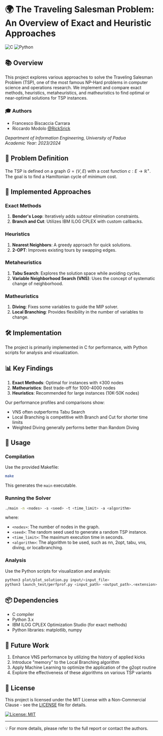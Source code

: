 # 🌍 The Traveling Salesman Problem: An Overview of Exact and Heuristic Approaches
![C](https://img.shields.io/badge/C-A8B9CC?style=for-the-badge&logo=c&logoColor=white) ![Python](https://img.shields.io/badge/Python-3776AB?style=for-the-badge&logo=python&logoColor=white)

## 📚 Overview

This project explores various approaches to solve the Traveling Salesman Problem (TSP), one of the most famous NP-Hard problems in computer science and operations research. We implement and compare exact methods, heuristics, metaheuristics, and matheuristics to find optimal or near-optimal solutions for TSP instances.

### 🎓 Authors
- Francesco Biscaccia Carrara 
- Riccardo Modolo [@RickSrick](https://github.com/RickSrick)

*Department of Information Engineering, University of Padua*  
*Academic Year: 2023/2024*

## 🧠 Problem Definition

The TSP is defined on a graph $G = (V,E)$ with a cost function $c: E \to \mathbb{R}^{+}$. The goal is to find a Hamiltonian cycle of minimum cost.

## 🚀 Implemented Approaches

### Exact Methods
1. **Bender's Loop**: Iteratively adds subtour elimination constraints.
2. **Branch and Cut**: Utilizes IBM ILOG CPLEX with custom callbacks.

### Heuristics
1. **Nearest Neighbors**: A greedy approach for quick solutions.
2. **2-OPT**: Improves existing tours by swapping edges.

### Metaheuristics
1. **Tabu Search**: Explores the solution space while avoiding cycles.
2. **Variable Neighborhood Search (VNS)**: Uses the concept of systematic change of neighborhood.

### Matheuristics
1. **Diving**: Fixes some variables to guide the MIP solver.
2. **Local Branching**: Provides flexibility in the number of variables to change.

## 🛠️ Implementation

The project is primarily implemented in C for performance, with Python scripts for analysis and visualization.

## 📊 Key Findings

1. **Exact Methods**: Optimal for instances with ≤300 nodes
2. **Matheuristics**: Best trade-off for 1000-4000 nodes
3. **Heuristics**: Recommended for large instances (10K-50K nodes)

Our performance profiles and comparisons show:
- VNS often outperforms Tabu Search
- Local Branching is competitive with Branch and Cut for shorter time limits
- Weighted Diving generally performs better than Random Diving

## 🔧 Usage

### Compilation

Use the provided Makefile:

```bash
make
```

This generates the `main` executable.

### Running the Solver

```bash
./main -n <nodes> -s <seed> -t <time_limit> -a <algorithm>
```

where:
- `<nodes>`: The number of nodes in the graph.
- `<seed>`: The random seed used to generate a random TSP instance.
- `<time_limit>`: The maximum execution time in seconds.
- `<algorithm>`: The algorithm to be used, such as nn, 2opt, tabu, vns, diving, or localbranching.

### Analysis

Use the Python scripts for visualization and analysis:

```bash
python3 plot/plot_solution.py input/<input_file>
python3 launch_test/perfprof.py <input_path> <output_path>.<extension>
```

## 📦 Dependencies

- C compiler
- Python 3.x
- IBM ILOG CPLEX Optimization Studio (for exact methods)
- Python libraries: matplotlib, numpy

## 🔮 Future Work

1. Enhance VNS performance by utilizing the history of applied kicks
2. Introduce "memory" to the Local Branching algorithm
3. Apply Machine Learning to optimize the application of the g2opt routine
4. Explore the effectiveness of these algorithms on various TSP variants

## 📄 License

This project is licensed under the MIT License with a Non-Commercial Clause - see the [LICENSE](LICENSE) file for details.

[![License: MIT](https://img.shields.io/badge/License-MIT-yellow.svg)](LICENSE)

---

💡 For more details, please refer to the full report or contact the authors.
